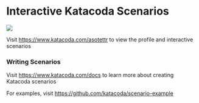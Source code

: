 # Interactive Katacoda Scenarios

[![](http://shields.katacoda.com/katacoda/asotettr/count.svg)](https://www.katacoda.com/asotettr "Get your profile on Katacoda.com")

Visit https://www.katacoda.com/asotettr to view the profile and interactive scenarios

### Writing Scenarios
Visit https://www.katacoda.com/docs to learn more about creating Katacoda scenarios

For examples, visit https://github.com/katacoda/scenario-example
